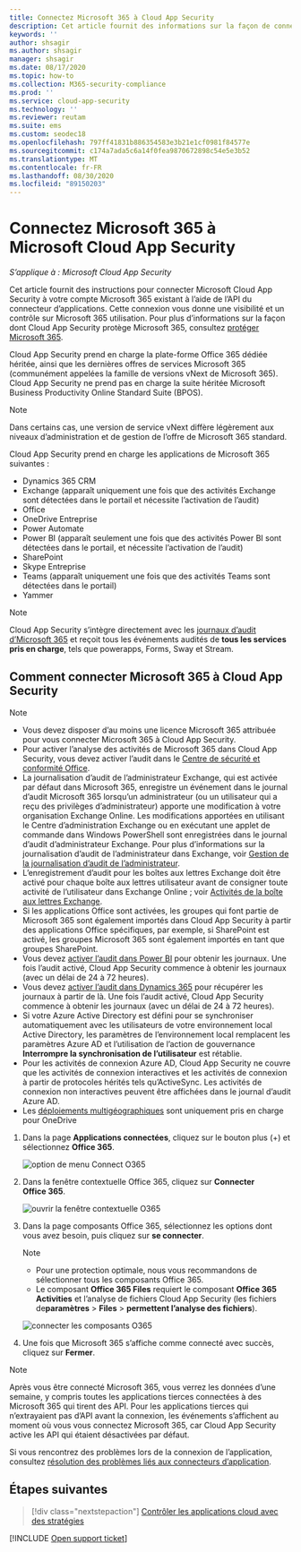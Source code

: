 ```yaml
---
title: Connectez Microsoft 365 à Cloud App Security
description: Cet article fournit des informations sur la façon de connecter votre Microsoft 365 à Cloud App Security à l’aide du connecteur API pour la visibilité et le contrôle de l’utilisation.
keywords: ''
author: shsagir
ms.author: shsagir
manager: shsagir
ms.date: 08/17/2020
ms.topic: how-to
ms.collection: M365-security-compliance
ms.prod: ''
ms.service: cloud-app-security
ms.technology: ''
ms.reviewer: reutam
ms.suite: ems
ms.custom: seodec18
ms.openlocfilehash: 797ff41831b886354583e3b21e1cf0981f84577e
ms.sourcegitcommit: c174a7ada5c6a14f0fea9870672898c54e5e3b52
ms.translationtype: MT
ms.contentlocale: fr-FR
ms.lasthandoff: 08/30/2020
ms.locfileid: "89150203"
---
```

# <a name="connect-microsoft-365-to-microsoft-cloud-app-security"></a>Connectez Microsoft 365 à Microsoft Cloud App Security

*S’applique à : Microsoft Cloud App Security*

Cet article fournit des instructions pour connecter Microsoft Cloud App Security à votre compte Microsoft 365 existant à l’aide de l’API du connecteur d’applications. Cette connexion vous donne une visibilité et un contrôle sur Microsoft 365 utilisation. Pour plus d’informations sur la façon dont Cloud App Security protège Microsoft 365, consultez [protéger Microsoft 365](protect-office-365.md).
  
Cloud App Security prend en charge la plate-forme Office 365 dédiée héritée, ainsi que les dernières offres de services Microsoft 365 (communément appelées la famille de versions vNext de Microsoft 365).  Cloud App Security ne prend pas en charge la suite héritée Microsoft Business Productivity Online Standard Suite (BPOS).

> [!NOTE]
> Dans certains cas, une version de service vNext diffère légèrement aux niveaux d’administration et de gestion de l’offre de Microsoft 365 standard.

Cloud App Security prend en charge les applications de Microsoft 365 suivantes :

- Dynamics 365 CRM
- Exchange (apparaît uniquement une fois que des activités Exchange sont détectées dans le portail et nécessite l’activation de l’audit)
- Office
- OneDrive Entreprise
- Power Automate
- Power BI (apparaît seulement une fois que des activités Power BI sont détectées dans le portail, et nécessite l’activation de l’audit)
- SharePoint
- Skype Entreprise
- Teams (apparaît uniquement une fois que des activités Teams sont détectées dans le portail)
- Yammer

> [!NOTE]
> Cloud App Security s’intègre directement avec les [journaux d’audit d’Microsoft 365](/microsoft-365/compliance/detailed-properties-in-the-office-365-audit-log?view=o365-worldwide) et reçoit tous les événements audités de **tous les services pris en charge**, tels que powerapps, Forms, Sway et Stream.

## <a name="how-to-connect-microsoft-365-to-cloud-app-security"></a>Comment connecter Microsoft 365 à Cloud App Security  

> [!NOTE]
>
>- Vous devez disposer d’au moins une licence Microsoft 365 attribuée pour vous connecter Microsoft 365 à Cloud App Security.
>- Pour activer l’analyse des activités de Microsoft 365 dans Cloud App Security, vous devez activer l’audit dans le [Centre de sécurité et conformité Office](https://support.microsoft.com/help/4026501/office-auditing-in-office-365-for-admins).
>- La journalisation d’audit de l’administrateur Exchange, qui est activée par défaut dans Microsoft 365, enregistre un événement dans le journal d’audit Microsoft 365 lorsqu’un administrateur (ou un utilisateur qui a reçu des privilèges d’administrateur) apporte une modification à votre organisation Exchange Online. Les modifications apportées en utilisant le Centre d’administration Exchange ou en exécutant une applet de commande dans Windows PowerShell sont enregistrées dans le journal d’audit d’administrateur Exchange. Pour plus d’informations sur la journalisation d’audit de l’administrateur dans Exchange, voir [Gestion de la journalisation d’audit de l’administrateur](/exchange/security-and-compliance/exchange-auditing-reports/view-administrator-audit-log).
>- L’enregistrement d’audit pour les boîtes aux lettres Exchange doit être activé pour chaque boîte aux lettres utilisateur avant de consigner toute activité de l’utilisateur dans Exchange Online ; voir [Activités de la boîte aux lettres Exchange](https://support.office.com/article/Search-the-audit-log-in-the-Office-365-Security-Compliance-Center-0d4d0f35-390b-4518-800e-0c7ec95e946c).
>- Si les applications Office sont activées, les groupes qui font partie de Microsoft 365 sont également importés dans Cloud App Security à partir des applications Office spécifiques, par exemple, si SharePoint est activé, les groupes Microsoft 365 sont également importés en tant que groupes SharePoint.
>- Vous devez [activer l’audit dans Power BI](https://powerbi.microsoft.com/documentation/powerbi-admin-auditing/) pour obtenir les journaux. Une fois l’audit activé, Cloud App Security commence à obtenir les journaux (avec un délai de 24 à 72 heures).
>- Vous devez [activer l’audit dans Dynamics 365](/dynamics365/customer-engagement/admin/enable-use-comprehensive-auditing#enable-auditing) pour récupérer les journaux à partir de là. Une fois l’audit activé, Cloud App Security commence à obtenir les journaux (avec un délai de 24 à 72 heures).
>- Si votre Azure Active Directory est défini pour se synchroniser automatiquement avec les utilisateurs de votre environnement local Active Directory, les paramètres de l’environnement local remplacent les paramètres Azure AD et l’utilisation de l’action de gouvernance **Interrompre la synchronisation de l’utilisateur** est rétablie.
>- Pour les activités de connexion Azure AD, Cloud App Security ne couvre que les activités de connexion interactives et les activités de connexion à partir de protocoles hérités tels qu’ActiveSync. Les activités de connexion non interactives peuvent être affichées dans le journal d’audit Azure AD.
> - Les [déploiements multigéographiques](/office365/enterprise/office-365-multi-geo) sont uniquement pris en charge pour OneDrive

1. Dans la page **Applications connectées**, cliquez sur le bouton plus (+) et sélectionnez **Office 365**.

    ![option de menu Connect O365](media/connect-o365.png)

1. Dans la fenêtre contextuelle Office 365, cliquez sur **Connecter Office 365**.

    ![ouvrir la fenêtre contextuelle O365](media/office-connect.png)

1. Dans la page composants Office 365, sélectionnez les options dont vous avez besoin, puis cliquez sur **se connecter**.

    > [!NOTE]
    >
    > - Pour une protection optimale, nous vous recommandons de sélectionner tous les composants Office 365.
    > - Le composant **Office 365 Files** requiert le composant **Office 365 Activities** et l’analyse de fichiers Cloud App Security (les fichiers de**paramètres**  >  **Files**  >  **permettent l’analyse des fichiers**).

    ![connecter les composants O365](media/connect-o365-components.png)

1. Une fois que Microsoft 365 s’affiche comme connecté avec succès, cliquez sur **Fermer**.

> [!NOTE]
> Après vous être connecté Microsoft 365, vous verrez les données d’une semaine, y compris toutes les applications tierces connectées à des Microsoft 365 qui tirent des API. Pour les applications tierces qui n’extrayaient pas d’API avant la connexion, les événements s’affichent au moment où vous vous connectez Microsoft 365, car Cloud App Security active les API qui étaient désactivées par défaut.

Si vous rencontrez des problèmes lors de la connexion de l’application, consultez [résolution des problèmes liés aux connecteurs d’application](troubleshooting-api-connectors-using-error-messages.md).

## <a name="next-steps"></a>Étapes suivantes

> [!div class="nextstepaction"]
> [Contrôler les applications cloud avec des stratégies](control-cloud-apps-with-policies.md)

[!INCLUDE [Open support ticket](includes/support.md)]
